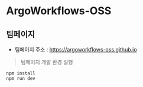 # ArgoWorkflows-OSS
## 팀페이지
- 팀페이지 주소 : https://argoworkflows-oss.github.io

> 팀페이지 개발 환경 실행

```
npm install
npm run dev
```